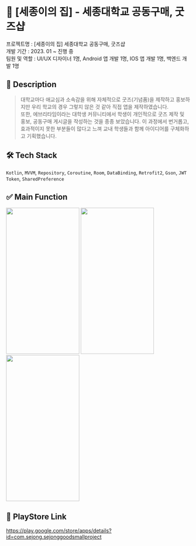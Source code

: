 # 🎁 [세종이의 집] - 세종대학교 공동구매, 굿즈샵

프로젝트명 : [세종이의 집] 세종대학교 공동구매, 굿즈샵   
개발 기간 : 2023. 01 ~ 진행 중   
팀원 및 역할 : UI/UX 디자이너 1명, Android 앱 개발 1명, IOS 앱 개발 1명,  백엔드 개발 1명

## 📝 Description
> 대학교마다 애교심과 소속감을 위해 자체적으로 굿즈(기념품)을 제작하고 홍보하지만 우리 학교의 경우 그렇지 않은 것 같아 직접 앱을 제작하였습니다.   
또한, 에브리타임이라는 대학생 커뮤니티에서 학생이 개인적으로 굿즈 제작 및 홍보, 공동구매 게시글을 작성하는 것을 종종 보았습니다. 이 과정에서 번거롭고, 효과적이지 못한 부분들이 많다고 느껴 교내 학생들과 함께 아이디어를 구체화하고 기획했습니다. 

## 🛠️ Tech Stack
```Kotlin```, ```MVVM```, ```Repository```, ```Coroutine```, ```Room```, ```DataBinding```, ```Retrofit2```, ```Gson```, ```JWT Token```, ```SharedPreference```

## ✅ Main Function
<div>
  <img src="https://user-images.githubusercontent.com/98886487/228140970-2628a8b4-1134-486f-8b70-c8c1e979708b.png" width="200" height="400" /> 
  <img src="https://user-images.githubusercontent.com/98886487/228141015-138c6106-616e-4bd6-a46b-287da23aa2a7.png" width="200" height="400" /> 
  <img src="https://user-images.githubusercontent.com/98886487/228141029-992b6b0f-80ba-4d1d-a4d1-8b604a5e0ad3.png" width="200" height="400" />
</div>


## 🔗 PlayStore Link
https://play.google.com/store/apps/details?id=com.sejong.sejonggoodsmallproject
